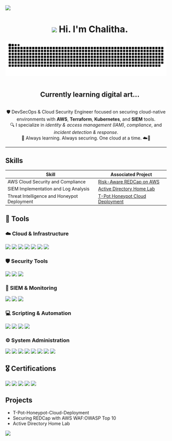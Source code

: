 <img src="https://user-images.githubusercontent.com/73097560/115834477-dbab4500-a447-11eb-908a-139a6edaec5c.gif">
<!--h1 without bottom border-->
<div id="user-content-toc">
  <ul align="center">
    <summary><h1 align="center"><img src="https://media.giphy.com/media/hvRJCLFzcasrR4ia7z/giphy.gif" width="32"> Hi. I'm Chalitha.</h1></summary>
  </ul>
</div>
<div align="center">
  <picture>
  <source
    media="(prefers-color-scheme: dark)"
    srcset="https://raw.githubusercontent.com/platane/snk/output/github-contribution-grid-snake-dark.svg"
  />
  <source
    media="(prefers-color-scheme: light)"
    srcset="https://raw.githubusercontent.com/platane/snk/output/github-contribution-grid-snake.svg"
  />
  <img
    alt="github contribution grid snake animation"
    src="https://raw.githubusercontent.com/platane/snk/output/github-contribution-grid-snake.svg"
  />
</picture>
</div>

<!--h2 without bottom border-->
<div id="user-content-toc">
  <ul align="center">
    <summary><h2 style="display: inline-block">Currently learning digital art...</h2></summary>
  </ul>
</div>

<!-- 🔹 Intro -->
<p align="center">
  🛡️ DevSecOps & Cloud Security Engineer focused on securing cloud-native environments with <b>AWS</b>, <b>Terraform</b>, <b>Kubernetes</b>, and <b>SIEM</b> tools. <br>
  🔍 I specialize in <i>identity & access management (IAM)</i>, <i>compliance</i>, and <i>incident detection & response</i>. <br>
  🚀 Always learning. Always securing. One cloud at a time. ☁️🔐
</p>

---

## Skills

| Skill                                         | Associated Project         |
|-----------------------------------------------|----------------------------|
| AWS Cloud Security and Compliance        | <a href="https://github.com/chalithah/Securing-REDCap-OWASP-AWS-WAF">Risk-Aware REDCap on AWS</a>|
| SIEM Implementation and Log Analysis | <a href="https://github.com/chalithah/active-directory-home-lab">Active Directory Home Lab</a>|
| Threat Intelligence and Honeypot Deployment     |  <a href="https://github.com/chalithah/T-Pot-Honeypot-Cloud-Deployment">T-Pot Honeypot Cloud Deployment</a>|

## 🧰 Tools

### ☁️ Cloud & Infrastructure
<div>
  <img src="https://img.shields.io/badge/AWS_CLOUD-FF9900?style=for-the-badge&logo=amazonaws&logoColor=white" />
  <img src="https://img.shields.io/badge/AWS_WAF-FF9900?style=for-the-badge&logo=amazonaws&logoColor=white" />
  <img src="https://img.shields.io/badge/CloudFormation-FF4F8B?style=for-the-badge&logo=awscloudformation&logoColor=white" />
  <img src="https://img.shields.io/badge/Amazon_RDS-527FFF?style=for-the-badge&logo=amazonaws&logoColor=white" />
  <img src="https://img.shields.io/badge/Amazon_VPC-527FFF?style=for-the-badge&logo=amazonaws&logoColor=white" />
  <img src="https://img.shields.io/badge/AWS_Config-FF9900?style=for-the-badge&logo=amazonaws&logoColor=white" />
  <img src="https://img.shields.io/badge/Amazon_Inspector-527FFF?style=for-the-badge&logo=amazonaws&logoColor=white" />
</div>

### 🛡️ Security Tools
<div>
  <img src="https://img.shields.io/badge/CrowdStrike_Falcon-D32F2F?style=for-the-badge&logo=crowdstrike&logoColor=white" />
  <img src="https://img.shields.io/badge/Microsoft_Defender-00A4EF?style=for-the-badge&logo=Microsoft&logoColor=white" />
  <img src="https://img.shields.io/badge/Nessus-0091DA?style=for-the-badge&logo=Tenable&logoColor=white" />
</div>

### 🔎 SIEM & Monitoring
<div>
  <img src="https://img.shields.io/badge/Splunk-000000?style=for-the-badge&logo=Splunk&logoColor=white" />
  <img src="https://img.shields.io/badge/Microsoft_Sentinel-0078D4?style=for-the-badge&logo=Microsoft&logoColor=white" />
  <img src="https://img.shields.io/badge/Elastic-005571?style=for-the-badge&logo=Elastic&logoColor=white" />
</div>

### 💻 Scripting & Automation
<div>
  <img src="https://img.shields.io/badge/Python-3776AB?style=for-the-badge&logo=Python&logoColor=white" />
  <img src="https://img.shields.io/badge/Bash-4EAA25?style=for-the-badge&logo=GNU%20Bash&logoColor=white" />
  <img src="https://img.shields.io/badge/SQL-4479A1?style=for-the-badge&logo=MySQL&logoColor=white" />
  <img src="https://img.shields.io/badge/Git-F05032?style=for-the-badge&logo=Git&logoColor=white" />
</div>

### ⚙️ System Administration
<div>
  <img src="https://img.shields.io/badge/Microsoft_365-0078D4?style=for-the-badge&logo=Microsoft%20365&logoColor=white" />
  <img src="https://img.shields.io/badge/SharePoint-0078D4?style=for-the-badge&logo=Microsoft%20SharePoint&logoColor=white" />
  <img src="https://img.shields.io/badge/Microsoft_Teams-6264A7?style=for-the-badge&logo=Microsoft%20Teams&logoColor=white" />
  <img src="https://img.shields.io/badge/Zoom-2D8CFF?style=for-the-badge&logo=Zoom&logoColor=white" />
  <img src="https://img.shields.io/badge/VPN-394240?style=for-the-badge&logo=OpenVPN&logoColor=white" />
  <img src="https://img.shields.io/badge/DNS-003366?style=for-the-badge&logoColor=white" />
  <img src="https://img.shields.io/badge/macOS-000000?style=for-the-badge&logo=Apple&logoColor=white" />
  <img src="https://img.shields.io/badge/Windows-0078D6?style=for-the-badge&logo=Windows&logoColor=white" />
</div>

## 🎖️ Certifications
<div>
  <img src="https://img.shields.io/badge/CompTIA_Security%2B-FF0000?style=for-the-badge&logo=CompTIA&logoColor=white" />
  <img src="https://img.shields.io/badge/AWS_Solutions_Architect_Associate-FF9900?style=for-the-badge&logo=amazonaws&logoColor=white" />
  <img src="https://img.shields.io/badge/AWS_Cloud_Practitioner-FF9900?style=for-the-badge&logo=amazonaws&logoColor=white" />
  <img src="https://img.shields.io/badge/CompTIA_CySA%2B_(In_Progress)-FF0000?style=for-the-badge&logo=CompTIA&logoColor=white" />
  <img src="https://img.shields.io/badge/Microsoft_SC--200_(In_Progress)-0078D4?style=for-the-badge&logo=Microsoft&logoColor=white" />
</div>

## Projects
- T-Pot-Honeypot-Cloud-Deployment
- Securing REDCap with AWS WAF:OWASP Top 10
- Active Directory Home Lab

<img src="https://user-images.githubusercontent.com/73097560/115834477-dbab4500-a447-11eb-908a-139a6edaec5c.gif">
